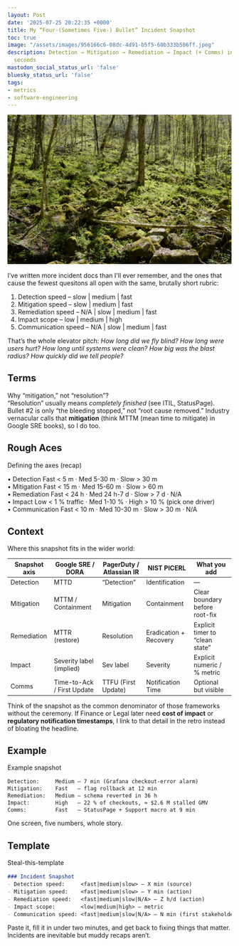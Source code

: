 ```yaml
---
layout: Post
date: '2025-07-25 20:22:35 +0000'
title: My “Four-(Sometimes Five-) Bullet” Incident Snapshot
toc: true
image: "/assets/images/956166c6-08dc-4d91-b5f5-60b333b506ff.jpeg"
description: Detection → Mitigation → Remediation → Impact (+ Comms) in under sixty
  seconds
mastodon_social_status_url: 'false'
bluesky_status_url: 'false'
tags:
- metrics
- software-engineering
---
```



![A tree falls in the forest](/assets/images/956166c6-08dc-4d91-b5f5-60b333b506ff.jpeg)

I’ve written more incident docs than I'll ever remember, and the ones that cause the fewest quesitons all open with the same, brutally short rubric:

1. Detection speed – slow | medium | fast  
2. Mitigation speed – slow | medium | fast  
3. Remediation speed – N/A | slow | medium | fast  
4. Impact scope – low | medium | high  
5. Communication speed – N/A | slow | medium | fast  <!-- optional -->

That’s the whole elevator pitch: *How long did we fly blind? How long were users hurt? How long until systems were clean? How big was the blast radius? How quickly did we tell people?*

## Terms

Why “mitigation,” not “resolution”?  
“Resolution” usually means *completely finished* (see ITIL, StatusPage). Bullet #2 is only “the bleeding stopped,” not “root cause removed.” Industry vernacular calls that **mitigation** (think MTTM (mean time to mitigate) in Google SRE books), so I do too.

## Rough Aces

Defining the axes (recap)

• Detection    Fast < 5 m · Med 5-30 m · Slow > 30 m  
• Mitigation    Fast < 15 m · Med 15-60 m · Slow > 60 m  
• Remediation    Fast < 24 h · Med 24 h-7 d · Slow > 7 d · N/A  
• Impact    Low < 1 % traffic · Med 1-10 % · High > 10 % (pick one driver)  
• Communication    Fast < 10 m · Med 10-30 m · Slow > 30 m · N/A  

## Context

Where this snapshot fits in the wider world:

| Snapshot axis | Google SRE / DORA | PagerDuty / Atlassian IR | NIST PICERL | What you add |
|---------------|------------------|--------------------------|-------------|--------------|
| Detection | MTTD | “Detection” | Identification | — |
| Mitigation | MTTM / Containment | Mitigation | Containment | Clear boundary before root-fix |
| Remediation | MTTR (restore) | Resolution | Eradication + Recovery | Explicit timer to “clean state” |
| Impact | Severity label (implied) | Sev label | Severity | Explicit numeric / % metric |
| Comms | Time-to-Ack / First Update | TTFU (First Update) | Notification Time | Optional but visible |

Think of the snapshot as the common denominator of those frameworks without the ceremony. If Finance or Legal later need **cost of impact** or **regulatory notification timestamps**, I link to that detail in the retro instead of bloating the headline.

## Example

Example snapshot

```
Detection:     Medium — 7 min (Grafana checkout-error alarm)
Mitigation:    Fast   — flag rollback at 12 min
Remediation:   Medium — schema reverted in 36 h
Impact:        High   — 22 % of checkouts, ≈ $2.6 M stalled GMV
Comms:         Fast   — StatusPage + Support macro at 9 min
```

One screen, five numbers, whole story.

## Template

Steal-this-template

```md
### Incident Snapshot
- Detection speed:     <fast|medium|slow> — X min (source)
- Mitigation speed:    <fast|medium|slow> — Y min (action)
- Remediation speed:   <fast|medium|slow|N/A> — Z h/d (action)
- Impact scope:        <low|medium|high> — metric
- Communication speed: <fast|medium|slow|N/A> — N min (first stakeholder update)  <!-- optional -->
```

Paste it, fill it in under two minutes, and get back to fixing things that matter. Incidents are inevitable but muddy recaps aren’t.
